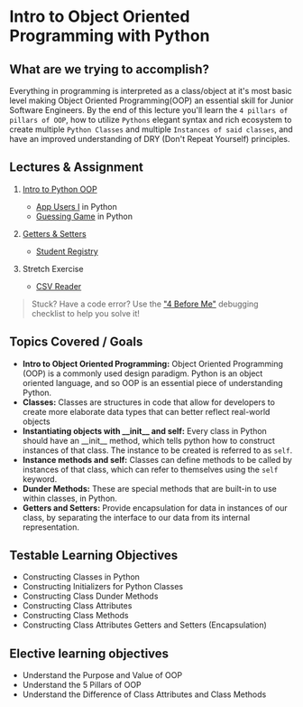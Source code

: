 # Intro to Object Oriented Programming with Python

## What are we trying to accomplish?

Everything in programming is interpreted as a class/object at it's most basic level making Object Oriented Programming(OOP) an essential skill for Junior Software Engineers. By the end of this lecture you'll learn the `4 pillars of pillars of OOP`, how to utilize `Pythons` elegant syntax and rich ecosystem to create multiple `Python Classes` and multiple `Instances of said classes`, and have an improved understanding of DRY (Don't Repeat Yourself) principles.

## Lectures & Assignment

1. [Intro to Python OOP](./1-intro-python-oop.md)

    - [App Users I](https://github.com/Code-Platoon-Assignments/oop-app-users-i.git) in Python
    - [Guessing Game](https://github.com/Code-Platoon-Assignments/oop-guessing-game.git) in Python

2. [Getters & Setters](./2-encapsulation-get-set.md)

    - [Student Registry](https://github.com/Code-Platoon-Assignments/oop-student-registry.git)

3. Stretch Exercise

    - [CSV Reader](https://github.com/Code-Platoon-Assignments/csv-reader.git)

> Stuck? Have a code error? Use the ["4 Before Me"](https://docs.google.com/document/d/1nseOs5oabYBKNHfwJZNAR7GlU0zkZxNagsw63AD7XV0/edit) debugging checklist to help you solve it!

## Topics Covered / Goals

- **Intro to Object Oriented Programming:** Object Oriented Programming (OOP) is a commonly used design paradigm. Python is an object oriented language, and so OOP is an essential piece of understanding Python.
- **Classes:** Classes are structures in code that allow for developers to create more elaborate data types that can better reflect real-world objects
- **Instantiating objects with \_\_init\_\_ and self:** Every class in Python should have an \_\_init\_\_ method, which tells python how to construct instances of that class. The instance to be created is referred to as `self`.
- **Instance methods and self:** Classes can define methods to be called by instances of that class, which can refer to themselves using the `self` keyword.
- **Dunder Methods:** These are special methods that are built-in to use within classes, in Python.
- **Getters and Setters:** Provide encapsulation for data in instances of our class, by separating the interface to our data from its internal representation.

## Testable Learning Objectives

- Constructing Classes in Python
- Constructing Initializers for Python Classes
- Constructing Class Dunder Methods
- Constructing Class Attributes
- Constructing Class Methods
- Constructing Class Attributes Getters and Setters (Encapsulation)

## Elective learning objectives

- Understand the Purpose and Value of OOP
- Understand the 5 Pillars of OOP
- Understand the Difference of Class Attributes and Class Methods
